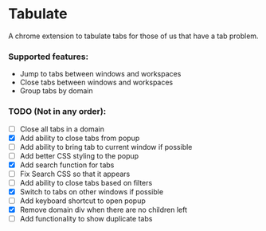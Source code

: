 # Tabulate

A chrome extension to tabulate tabs for those of us that have a tab problem.

### Supported features:
- Jump to tabs between windows and workspaces
- Close tabs between windows and workspaces
- Group tabs by domain

### TODO (Not in any order):

- [ ] Close all tabs in a domain
- [x] Add ability to close tabs from popup
- [ ] Add ability to bring tab to current window if possible
- [ ] Add better CSS styling to the popup
- [x] Add search function for tabs
- [ ] Fix Search CSS so that it appears
- [ ] Add ability to close tabs based on filters
- [x] Switch to tabs on other windows if possible
- [ ] Add keyboard shortcut to open popup
- [x] Remove domain div when there are no children left
- [ ] Add functionality to show duplicate tabs
